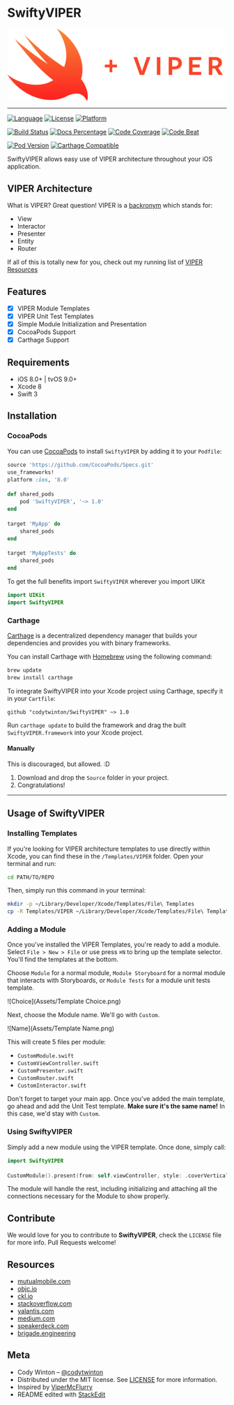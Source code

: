 # SwiftyVIPER

![Header](Assets/SwiftyVIPER.png)

---

[![Language][lang-image]][lang-url]
[![License][license-image]][license-url]
[![Platform][platform-image]][cocoapod-url]

[![Build Status][build-image]][build-url]
[![Docs Percentage][docs-image]][docs-url]
[![Code Coverage][codecov-image]][codecov-url]
[![Code Beat][codebeat-image]][codebeat-url]

[![Pod Version][pod-version-image]][cocoapod-url]
[![Carthage Compatible][carthage-image]][carthage-url]

SwiftyVIPER allows easy use of VIPER architecture throughout your iOS application.

## VIPER Architecture

What is VIPER? Great question! VIPER is a [backronym](https://en.wikipedia.org/wiki/Backronym) which stands for:

* View
* Interactor
* Presenter
* Entity
* Router

If all of this is totally new for you, check out my running list of [VIPER Resources](#resources)

## Features

* [x] VIPER Module Templates
* [x] VIPER Unit Test Templates
* [x] Simple Module Initialization and Presentation
* [x] CocoaPods Support
* [x] Carthage Support

## Requirements

* iOS 8.0+ | tvOS 9.0+
* Xcode 8
* Swift 3

## Installation

### CocoaPods

You can use [CocoaPods](http://cocoapods.org/) to install `SwiftyVIPER` by adding it to your `Podfile`:

```ruby
source 'https://github.com/CocoaPods/Specs.git'
use_frameworks!
platform :ios, '8.0'

def shared_pods
    pod 'SwiftyVIPER', '~> 1.0'
end

target 'MyApp' do
    shared_pods
end

target 'MyAppTests' do
    shared_pods
end
```

To get the full benefits import `SwiftyVIPER` wherever you import UIKit

``` swift
import UIKit
import SwiftyVIPER
```

### Carthage

[Carthage](https://github.com/Carthage/Carthage) is a decentralized dependency manager that builds your dependencies and provides you with binary frameworks.

You can install Carthage with [Homebrew](http://brew.sh/) using the following command:

```bash
brew update
brew install carthage
```

To integrate SwiftyVIPER into your Xcode project using Carthage, specify it in your `Cartfile`:

```ogdl
github "codytwinton/SwiftyVIPER" ~> 1.0
```

Run `carthage update` to build the framework and drag the built `SwiftyVIPER.framework` into your Xcode project.

#### Manually

This is discouraged, but allowed. :D

1. Download and drop the ```Source``` folder in your project.
2. Congratulations!

---

## Usage of SwiftyVIPER

### Installing Templates

If you're looking for VIPER architecture templates to use directly within Xcode, you can find these in the `/Templates/VIPER` folder. Open your terminal and run:

```bash
cd PATH/TO/REPO
```

Then, simply run this command in your terminal:

```bash
mkdir -p ~/Library/Developer/Xcode/Templates/File\ Templates
cp -R Templates/VIPER ~/Library/Developer/Xcode/Templates/File\ Templates
```

### Adding a Module

Once you've installed the VIPER Templates, you're ready to add a module. Select `File > New > File` or use press `⌘N` to bring up the template selector. You'll find the templates at the bottom.

Choose `Module` for a normal module, `Module Storyboard` for a normal module that interacts with Storyboards, or `Module Tests` for a module unit tests template.

![Choice](Assets/Template Choice.png)

Next, choose the Module name. We'll go with `Custom`.

![Name](Assets/Template Name.png)

This will create 5 files per module:

* `CustomModule.swift`
* `CustomViewController.swift`
* `CustomPresenter.swift`
* `CustomRouter.swift`
* `CustomInteractor.swift`

Don't forget to target your main app. Once you've added the main template, go ahead and add the Unit Test template. **Make sure it's the same name!** In this case, we'd stay with `Custom`.

### Using SwiftyVIPER

Simply add a new module using the VIPER template. Once done, simply call:

```swift
import SwiftyVIPER

CustomModule().present(from: self.viewController, style: .coverVertical, completion: nil)
```

The module will handle the rest, including initializing and attaching all the connections necessary for the Module to show properly.

## Contribute

We would love for you to contribute to **SwiftyVIPER**, check the ``LICENSE`` file for more info. Pull Requests welcome!

## Resources

* [mutualmobile.com](https://mutualmobile.com/posts/meet-viper-fast-agile-non-lethal-ios-architecture-framework)
* [objc.io](https://www.objc.io/issues/13-architecture/viper/)
* [ckl.io](https://www.ckl.io/blog/ios-project-architecture-using-viper/)
* [stackoverflow.com](http://stackoverflow.com/questions/35132664/why-protocols-are-used-in-both-direction-in-viper-architecture-rather-than-in-on)
* [yalantis.com](https://yalantis.com/blog/tree-of-models-as-an-alternative-app-architecture-model/)
* [medium.com](https://medium.com/mobile-travel-technologies/architecting-mobile-apps-with-b-viper-modules-e94e277c8d68)
* [speakerdeck.com](https://speakerdeck.com/sergigracia/clean-architecture-viper)
* [brigade.engineering](https://brigade.engineering/brigades-experience-using-an-mvc-alternative-36ef1601a41f#.tezoetq87)

## Meta

* Cody Winton – [@codytwinton](https://twitter.com/codytwinton)
* Distributed under the MIT license. See [LICENSE][license-url] for more information.
* Inspired by [ViperMcFlurry](https://github.com/rambler-digital-solutions/ViperMcFlurry)
* README edited with [StackEdit](https://stackedit.io/)

[build-image]: https://travis-ci.org/codytwinton/SwiftyVIPER.svg?branch=master
[carthage-image]: https://img.shields.io/badge/Carthage-compatible-4BC51D.svg
[codebeat-image]: https://codebeat.co/badges/74c04e5b-e6a2-4baa-9e09-5b08d87dcabc
[codecov-image]: https://codecov.io/gh/codytwinton/SwiftyVIPER/branch/master/graph/badge.svg
[docs-image]: https://img.shields.io/cocoapods/metrics/doc-percent/SwiftyVIPER.svg
[lang-image]: https://img.shields.io/badge/swift-3.0-orange.svg
[license-image]: https://img.shields.io/github/license/codytwinton/SwiftyVIPER.svg
[platform-image]: https://img.shields.io/cocoapods/p/SwiftyVIPER.svg
[pod-version-image]: https://img.shields.io/cocoapods/v/SwiftyVIPER.svg

[build-url]: https://travis-ci.org/codytwinton/SwiftyVIPER
[carthage-url]: https://github.com/Carthage/Carthage
[cocoapod-url]: http://cocoapods.org/pods/SwiftyVIPER
[codebeat-url]: https://codebeat.co/projects/github-com-codytwinton-swiftyviper
[codecov-url]: https://codecov.io/gh/codytwinton/SwiftyVIPER
[docs-url]: http://cocoadocs.org/docsets/SwiftyVIPER
[homepage-url]: https://github.com/codytwinton/SwiftyVIPER
[lang-url]: https://swift.org/
[license-url]: LICENSE

